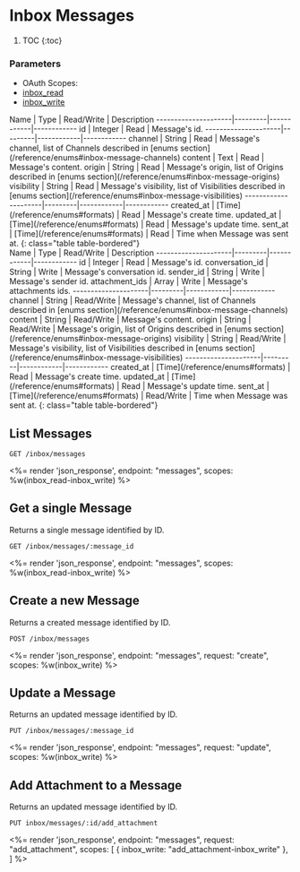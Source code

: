 # Inbox Messages

1. TOC
{:toc}

### Parameters
<ul class="nav nav-pills" role="tablist">
  <li class="disabled"><a>OAuth Scopes:</a></li>
  <li class="active"><a href="#inbox_read" role="tab" data-toggle="pill">inbox_read</a></li>
  <li><a href="#inbox_write" role="tab" data-toggle="pill">inbox_write</a></li>
</ul>
<div class="tab-content" markdown="1">
  <div class="tab-pane active" id="inbox_read" markdown="1">
Name                 | Type    | Read/Write | Description
---------------------|---------|------------|------------
id                   | Integer | Read       | Message's id.
---------------------|---------|------------|------------
channel              | String  | Read       | Message's channel, list of Channels described in [enums section](/reference/enums#inbox-message-channels)
content              | Text    | Read       | Message's content.
origin               | String  | Read       | Message's origin, list of Origins described in [enums section](/reference/enums#inbox-message-origins)
visibility           | String  | Read       | Message's visibility, list of Visibilities described in [enums section](/reference/enums#inbox-message-visibilities)
---------------------|---------|------------|------------
created_at           | [Time](/reference/enums#formats) | Read       | Message's create time.
updated_at           | [Time](/reference/enums#formats) | Read       | Message's update time.
sent_at              | [Time](/reference/enums#formats) | Read       | Time when Message was sent at.
{: class="table table-bordered"}
  </div>
  <div class="tab-pane" id="inbox_write" markdown="1">
Name                 | Type    | Read/Write | Description
---------------------|---------|------------|------------
id                   | Integer | Read       | Message's id.
conversation_id      | String  | Write      | Message's conversation id.
sender_id            | String  | Write      | Message's sender id.
attachment_ids       | Array   | Write      | Message's attachments ids.
---------------------|---------|------------|------------
channel              | String  | Read/Write | Message's channel, list of Channels described in [enums section](/reference/enums#inbox-message-channels)
content              | String  | Read/Write | Message's content.
origin               | String  | Read/Write | Message's origin, list of Origins described in [enums section](/reference/enums#inbox-message-origins)
visibility           | String  | Read/Write | Message's visibility, list of Visibilities described in [enums section](/reference/enums#inbox-message-visibilities)
---------------------|---------|------------|------------
created_at           | [Time](/reference/enums#formats) | Read       | Message's create time.
updated_at           | [Time](/reference/enums#formats) | Read       | Message's update time.
sent_at              | [Time](/reference/enums#formats) | Read/Write | Time when Message was sent at.
{: class="table table-bordered"}
  </div>
</div>

## List Messages

~~~
GET /inbox/messages
~~~

<%= render 'json_response', endpoint: "messages", scopes: %w(inbox_read-inbox_write) %>

## Get a single Message

Returns a single message identified by ID.

~~~
GET /inbox/messages/:message_id
~~~

<%= render 'json_response', endpoint: "messages", scopes: %w(inbox_read-inbox_write) %>

## Create a new Message

Returns a created message identified by ID.

~~~~
POST /inbox/messages
~~~~

<%= render 'json_response', endpoint: "messages", request: "create",
  scopes: %w(inbox_write) %>

## Update a Message

Returns an updated message identified by ID.

~~~
PUT /inbox/messages/:message_id
~~~

<%= render 'json_response', endpoint: "messages", request: "update",
  scopes: %w(inbox_write) %>
  
## Add Attachment to a Message

Returns an updated message identified by ID.

~~~
PUT inbox/messages/:id/add_attachment
~~~

<%= render 'json_response', endpoint: "messages", request: "add_attachment",
scopes: [
    { inbox_write: "add_attachment-inbox_write" },
  ] %>
  
